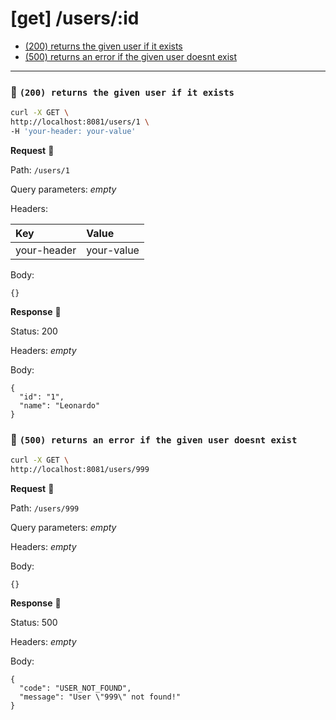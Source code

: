 # [get] /users/:id

* [(200) returns the given user if it exists](#a2a7b08c-6737-44bf-965e-d24df1272908)
* [(500) returns an error if the given user doesnt exist](#ca5e738e-d3f0-4e8f-b317-75d92c77d619)

---

### :chicken: `(200) returns the given user if it exists` <a name="a2a7b08c-6737-44bf-965e-d24df1272908"></a>

```sh
curl -X GET \
http://localhost:8081/users/1 \
-H 'your-header: your-value'
```

**Request** :egg:

Path: `/users/1`

Query parameters: _empty_

Headers: 

| Key | Value |
| :--- | :--- |
| your-header | your-value |

Body: 

```
{}
```

**Response** :hatching_chick:

Status: 200

Headers: _empty_

Body: 

```
{
  "id": "1",
  "name": "Leonardo"
}
```

### :chicken: `(500) returns an error if the given user doesnt exist` <a name="ca5e738e-d3f0-4e8f-b317-75d92c77d619"></a>

```sh
curl -X GET \
http://localhost:8081/users/999
```

**Request** :egg:

Path: `/users/999`

Query parameters: _empty_

Headers: _empty_

Body: 

```
{}
```

**Response** :hatching_chick:

Status: 500

Headers: _empty_

Body: 

```
{
  "code": "USER_NOT_FOUND",
  "message": "User \"999\" not found!"
}
```
